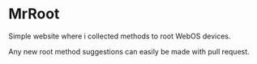# MrRoot
Simple website where i collected methods to root WebOS devices.

Any new root method suggestions can easily be made with pull request.

